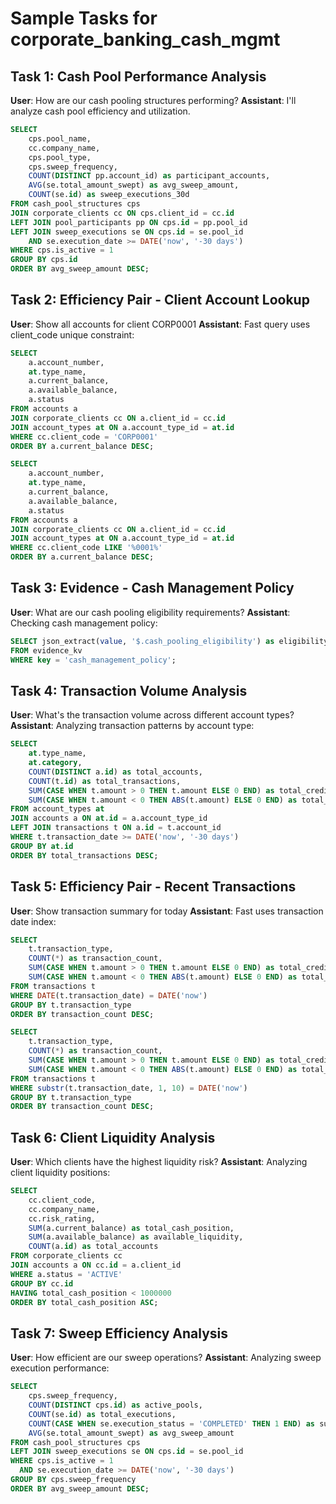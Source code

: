 # Sample Tasks for corporate_banking_cash_mgmt

## Task 1: Cash Pool Performance Analysis
**User**: How are our cash pooling structures performing?
**Assistant**: I'll analyze cash pool efficiency and utilization.
```sql
SELECT 
    cps.pool_name,
    cc.company_name,
    cps.pool_type,
    cps.sweep_frequency,
    COUNT(DISTINCT pp.account_id) as participant_accounts,
    AVG(se.total_amount_swept) as avg_sweep_amount,
    COUNT(se.id) as sweep_executions_30d
FROM cash_pool_structures cps
JOIN corporate_clients cc ON cps.client_id = cc.id
LEFT JOIN pool_participants pp ON cps.id = pp.pool_id
LEFT JOIN sweep_executions se ON cps.id = se.pool_id 
    AND se.execution_date >= DATE('now', '-30 days')
WHERE cps.is_active = 1
GROUP BY cps.id
ORDER BY avg_sweep_amount DESC;
```

## Task 2: Efficiency Pair - Client Account Lookup
**User**: Show all accounts for client CORP0001
**Assistant**: Fast query uses client_code unique constraint:
```sql fast
SELECT 
    a.account_number,
    at.type_name,
    a.current_balance,
    a.available_balance,
    a.status
FROM accounts a
JOIN corporate_clients cc ON a.client_id = cc.id
JOIN account_types at ON a.account_type_id = at.id
WHERE cc.client_code = 'CORP0001'
ORDER BY a.current_balance DESC;
```
```sql slow
SELECT 
    a.account_number,
    at.type_name,
    a.current_balance,
    a.available_balance,
    a.status
FROM accounts a
JOIN corporate_clients cc ON a.client_id = cc.id
JOIN account_types at ON a.account_type_id = at.id
WHERE cc.client_code LIKE '%0001%'
ORDER BY a.current_balance DESC;
```

## Task 3: Evidence - Cash Management Policy
**User**: What are our cash pooling eligibility requirements?
**Assistant**: Checking cash management policy:
```sql
SELECT json_extract(value, '$.cash_pooling_eligibility') as eligibility_rules
FROM evidence_kv 
WHERE key = 'cash_management_policy';
```

## Task 4: Transaction Volume Analysis
**User**: What's the transaction volume across different account types?
**Assistant**: Analyzing transaction patterns by account type:
```sql
SELECT 
    at.type_name,
    at.category,
    COUNT(DISTINCT a.id) as total_accounts,
    COUNT(t.id) as total_transactions,
    SUM(CASE WHEN t.amount > 0 THEN t.amount ELSE 0 END) as total_credits,
    SUM(CASE WHEN t.amount < 0 THEN ABS(t.amount) ELSE 0 END) as total_debits
FROM account_types at
JOIN accounts a ON at.id = a.account_type_id
LEFT JOIN transactions t ON a.id = t.account_id
WHERE t.transaction_date >= DATE('now', '-30 days')
GROUP BY at.id
ORDER BY total_transactions DESC;
```

## Task 5: Efficiency Pair - Recent Transactions
**User**: Show transaction summary for today
**Assistant**: Fast uses transaction date index:
```sql fast
SELECT 
    t.transaction_type,
    COUNT(*) as transaction_count,
    SUM(CASE WHEN t.amount > 0 THEN t.amount ELSE 0 END) as total_credits,
    SUM(CASE WHEN t.amount < 0 THEN ABS(t.amount) ELSE 0 END) as total_debits
FROM transactions t
WHERE DATE(t.transaction_date) = DATE('now')
GROUP BY t.transaction_type
ORDER BY transaction_count DESC;
```
```sql slow
SELECT 
    t.transaction_type,
    COUNT(*) as transaction_count,
    SUM(CASE WHEN t.amount > 0 THEN t.amount ELSE 0 END) as total_credits,
    SUM(CASE WHEN t.amount < 0 THEN ABS(t.amount) ELSE 0 END) as total_debits
FROM transactions t
WHERE substr(t.transaction_date, 1, 10) = DATE('now')
GROUP BY t.transaction_type
ORDER BY transaction_count DESC;
```

## Task 6: Client Liquidity Analysis
**User**: Which clients have the highest liquidity risk?
**Assistant**: Analyzing client liquidity positions:
```sql
SELECT 
    cc.client_code,
    cc.company_name,
    cc.risk_rating,
    SUM(a.current_balance) as total_cash_position,
    SUM(a.available_balance) as available_liquidity,
    COUNT(a.id) as total_accounts
FROM corporate_clients cc
JOIN accounts a ON cc.id = a.client_id
WHERE a.status = 'ACTIVE'
GROUP BY cc.id
HAVING total_cash_position < 1000000
ORDER BY total_cash_position ASC;
```

## Task 7: Sweep Efficiency Analysis
**User**: How efficient are our sweep operations?
**Assistant**: Analyzing sweep execution performance:
```sql
SELECT 
    cps.sweep_frequency,
    COUNT(DISTINCT cps.id) as active_pools,
    COUNT(se.id) as total_executions,
    COUNT(CASE WHEN se.execution_status = 'COMPLETED' THEN 1 END) as successful_executions,
    AVG(se.total_amount_swept) as avg_sweep_amount
FROM cash_pool_structures cps
LEFT JOIN sweep_executions se ON cps.id = se.pool_id
WHERE cps.is_active = 1
  AND se.execution_date >= DATE('now', '-30 days')
GROUP BY cps.sweep_frequency
ORDER BY avg_sweep_amount DESC;
```
